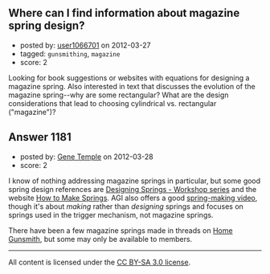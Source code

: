 ## Where can I find information about magazine spring design?

- posted by: [user1066701](https://stackexchange.com/users/-1/497-user1066701) on 2012-03-27
- tagged: `gunsmithing`, `magazine`
- score: 2

Looking for book suggestions or websites with equations for designing a magazine spring. Also interested in text that discusses the evolution of the magazine spring--why are some rectangular? What are the design considerations that lead to choosing cylindrical vs. rectangular ("magazine")?


## Answer 1181

- posted by: [Gene Temple](https://stackexchange.com/users/-1/254-gene-temple) on 2012-03-28
- score: 2

<p>I know of nothing addressing magazine springs in particular, but some good spring design references are <a href="http://rads.stackoverflow.com/amzn/click/0852429258" rel="nofollow">Designing Springs - Workshop series</a> and the website <a href="http://home.earthlink.net/~bazillion/intro.html" rel="nofollow">How to Make Springs</a>.  AGI also offers a good <a href="http://www.midwayusa.com/product/145282/american-gunsmithing-institute-agi-video-how-to-make-flat-and-coil-springs-dvd" rel="nofollow">spring-making video</a>, though it's about <em>making</em> rather than <em>designing</em> springs and focuses on springs used in the trigger mechanism, not magazine springs.</p>

<p>There have been a few magazine springs made in threads on <a href="http://www.homegunsmith.com/cgi-bin/ib3/ikonboard.cgi" rel="nofollow">Home Gunsmith</a>, but some may only be available to members.</p>




---

All content is licensed under the [CC BY-SA 3.0 license](https://creativecommons.org/licenses/by-sa/3.0/).
